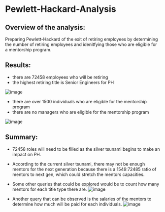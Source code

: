 # Pewlett-Hackard-Analysis

## Overview of the analysis:
Preparing Pewlett-Hackard of the exit of retiring employees by determining the number of retiring employees and idenitfying those who are eligible for a mentorship program.

## Results:
- there are 72458 employees who will be retiring
- the highest retiring title is Senior Engineers for PH

![image](https://user-images.githubusercontent.com/96352427/154899651-6a18c64a-7c02-4047-a2ae-3c7a125812f5.png)

- there are over 1500 individuals who are eligible for the mentorship program
- there are no managers who are eligible for the mentorship program

![image](https://user-images.githubusercontent.com/96352427/154899959-60ed6f24-e2d4-4580-b69c-ca66c360152f.png)

## Summary:
- 72458 roles will need to be filled as the silver tsunami begins to make an impact on PH.
- According to the current silver tsunami, there may not be enough mentors for the next generation because there is a 1549:72485 ratio of mentors to next gen, which could stretch the mentors capacities. 

- Some other queries that could be explored would be to count how many mentors for each title type there are.
![image](https://user-images.githubusercontent.com/96352427/154906475-48e6c777-7815-4cca-b03a-3820d3c1fa70.png)

- Another query that can be observed is the salaries of the mentors to determine how much will be paid for each individuals.
![image](https://user-images.githubusercontent.com/96352427/154908919-abf98b50-e60a-46c6-9802-217a390514a1.png)
